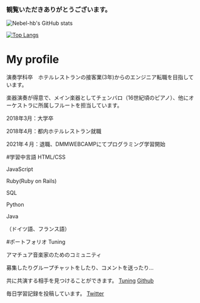 ### 観覧いただきありがとうございます。

![Nebel-hb's GitHub stats](https://github-readme-stats.vercel.app/api?username=Nebel-hb&show_icons=true&theme=vue-dark)

[![Top Langs](https://github-readme-stats.vercel.app/api/top-langs/?username=Nebel-hb&theme=vue-dark&layout=compact)](https://github.com/anuraghazra/github-readme-stats)
# My profile

演奏学科卒　ホテルレストランの接客業(3年)からのエンジニア転職を目指しています。

楽器演奏が得意で、メイン楽器としてチェンバロ（16世紀頃のピアノ）、他にオーケストラに所属しフルートを担当しています。


2018年3月：大学卒

2018年4月：都内ホテルレストラン就職

2021年４月：退職、DMMWEBCAMPにてプログラミング学習開始

#学習中言語
HTML/CSS

JavaScript

Ruby(Ruby on Rails)

SQL

Python

Java

（ドイツ語、フランス語）

#ポートフォリオ
Tuning

アマチュア音楽家のためのコミュニティ

募集したりグループチャットをしたり、コメントを送ったり...

共に共演する相手を見つけることができます。
[Tuning](http://tuning-music.jp/)
[Github](https://github.com/Nebel-hb/Tuning)

毎日学習記録を投稿しています。
[Twitter](https://twitter.com/nebel_hb)
